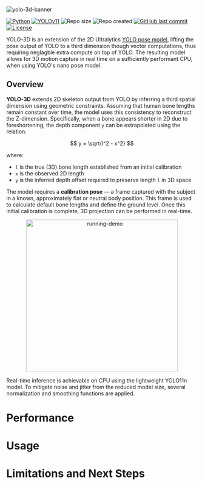 ![yolo-3d-banner](https://github.com/user-attachments/assets/2a555c89-54a6-466c-8e96-2b737f9aaef9)


<a name="top"></a>

[![Python](https://img.shields.io/badge/Python-3ebeee?logo=python&logoColor=fff)](https://www.python.org/)
[![YOLOv11](https://img.shields.io/badge/model-Yolo11n--Pose-ff64da)](https://docs.ultralytics.com/tasks/pose/)
![Repo size](https://img.shields.io/github/repo-size/gabe-mc/3d-pose-detection?color=51f160)
![Repo created](https://img.shields.io/badge/repo%20created-June%2016%2C%202025-ff64da)
[![GitHub last commit](https://img.shields.io/github/last-commit/gabe-mc/3d-pose-detection)](https://github.com/gabe-mc/3d-pose-detection/commits)
[![License](https://img.shields.io/github/license/gabe-mc/3d-pose-detection?color=ff64da)](https://github.com/gabe-mc/3d-pose-detection/blob/main/LICENSE)


YOLO-3D is an extension of the 2D Ultralytics [YOLO pose model](https://docs.ultralytics.com/tasks/pose/), lifting the pose output of YOLO to a third dimension though vector computations, thus requiring neglagble extra compute on top of YOLO. The resulting model allows for 3D motion capture in real time on a sufficiently performant CPU, when using YOLO's nano pose model.

## Overview

**YOLO-3D** extends 2D skeleton output from YOLO by inferring a third spatial dimension using geometric constraints. Assuming that human bone lengths remain constant over time, the model uses this consistency to reconstruct the Z-dimension. Specifically, when a bone appears shorter in 2D due to foreshortening, the depth component `y` can be extrapolated using the relation:

$$
y = \sqrt{l^2 - x^2}
$$

where:  
- `l` is the true (3D) bone length established from an initial calibration  
- `x` is the observed 2D length  
- `y` is the inferred depth offset required to preserve length `l` in 3D space

The model requires a **calibration pose** — a frame captured with the subject in a known, approximately flat or neutral body position. This frame is used to calculate default bone lengths and define the ground level. Once this initial calibration is complete, 3D projection can be performed in real-time.

<p align="center">
  <img src="https://github.com/user-attachments/assets/8bb135a1-e242-4013-b487-dd19c2592858" width="400" alt="running-demo" />
</p>

Real-time inference is achievable on CPU using the lightweight YOLO11n model. To mitigate noise and jitter from the reduced model size, several normalization and smoothing functions are applied.


# Performance


# Usage

# Limitations and Next Steps


